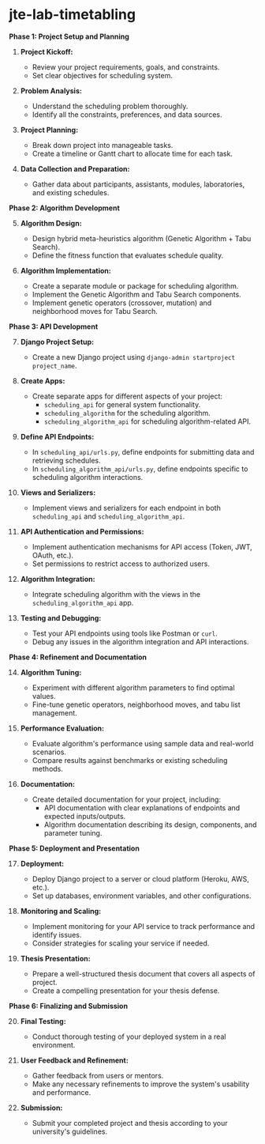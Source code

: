# jte-lab-timetabling

**Phase 1: Project Setup and Planning**

1. **Project Kickoff:**
   - Review your project requirements, goals, and constraints.
   - Set clear objectives for scheduling system.

2. **Problem Analysis:**
   - Understand the scheduling problem thoroughly.
   - Identify all the constraints, preferences, and data sources.

3. **Project Planning:**
   - Break down project into manageable tasks.
   - Create a timeline or Gantt chart to allocate time for each task.

4. **Data Collection and Preparation:**
   - Gather data about participants, assistants, modules, laboratories, and existing schedules.

**Phase 2: Algorithm Development**

5. **Algorithm Design:**
   - Design hybrid meta-heuristics algorithm (Genetic Algorithm + Tabu Search).
   - Define the fitness function that evaluates schedule quality.

6. **Algorithm Implementation:**
   - Create a separate module or package for scheduling algorithm.
   - Implement the Genetic Algorithm and Tabu Search components.
   - Implement genetic operators (crossover, mutation) and neighborhood moves for Tabu Search.

**Phase 3: API Development**

7. **Django Project Setup:**
   - Create a new Django project using `django-admin startproject project_name`.

8. **Create Apps:**
   - Create separate apps for different aspects of your project:
     - `scheduling_api` for general system functionality.
     - `scheduling_algorithm` for the scheduling algorithm.
     - `scheduling_algorithm_api` for scheduling algorithm-related API.

9. **Define API Endpoints:**
   - In `scheduling_api/urls.py`, define endpoints for submitting data and retrieving schedules.
   - In `scheduling_algorithm_api/urls.py`, define endpoints specific to scheduling algorithm interactions.

10. **Views and Serializers:**
    - Implement views and serializers for each endpoint in both `scheduling_api` and `scheduling_algorithm_api`.

11. **API Authentication and Permissions:**
    - Implement authentication mechanisms for API access (Token, JWT, OAuth, etc.).
    - Set permissions to restrict access to authorized users.

12. **Algorithm Integration:**
    - Integrate scheduling algorithm with the views in the `scheduling_algorithm_api` app.

13. **Testing and Debugging:**
    - Test your API endpoints using tools like Postman or `curl`.
    - Debug any issues in the algorithm integration and API interactions.

**Phase 4: Refinement and Documentation**

14. **Algorithm Tuning:**
    - Experiment with different algorithm parameters to find optimal values.
    - Fine-tune genetic operators, neighborhood moves, and tabu list management.

15. **Performance Evaluation:**
    - Evaluate algorithm's performance using sample data and real-world scenarios.
    - Compare results against benchmarks or existing scheduling methods.

16. **Documentation:**
    - Create detailed documentation for your project, including:
      - API documentation with clear explanations of endpoints and expected inputs/outputs.
      - Algorithm documentation describing its design, components, and parameter tuning.

**Phase 5: Deployment and Presentation**

17. **Deployment:**
    - Deploy Django project to a server or cloud platform (Heroku, AWS, etc.).
    - Set up databases, environment variables, and other configurations.

18. **Monitoring and Scaling:**
    - Implement monitoring for your API service to track performance and identify issues.
    - Consider strategies for scaling your service if needed.

19. **Thesis Presentation:**
    - Prepare a well-structured thesis document that covers all aspects of project.
    - Create a compelling presentation for your thesis defense.

**Phase 6: Finalizing and Submission**

20. **Final Testing:**
    - Conduct thorough testing of your deployed system in a real environment.

21. **User Feedback and Refinement:**
    - Gather feedback from users or mentors.
    - Make any necessary refinements to improve the system's usability and performance.

22. **Submission:**
    - Submit your completed project and thesis according to your university's guidelines.

